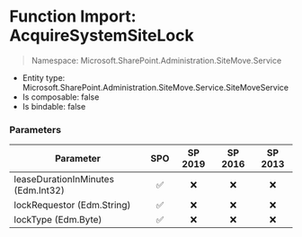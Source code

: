 # Function Import: AcquireSystemSiteLock

> Namespace: Microsoft.SharePoint.Administration.SiteMove.Service

- Entity type: Microsoft.SharePoint.Administration.SiteMove.Service.SiteMoveService
- Is composable: false
- Is bindable: false

### Parameters

Parameter | SPO | SP 2019 | SP 2016 | SP 2013
----------|:---:|:-------:|:-------:|:-------:
leaseDurationInMinutes (Edm.Int32) | ✅ | ❌ | ❌ | ❌
lockRequestor (Edm.String) | ✅ | ❌ | ❌ | ❌
lockType (Edm.Byte) | ✅ | ❌ | ❌ | ❌